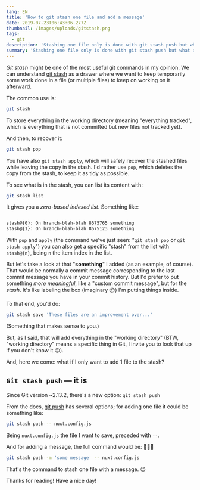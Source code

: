 ```yaml
---
lang: EN
title: 'How to git stash one file and add a message'
date: 2019-07-23T06:43:06.277Z
thumbnail: /images/uploads/gitstash.png
tags:
  - git
description: 'Stashing one file only is done with git stash push but what about adding also a message to the stash so you can easily get it afterward?'
summary: 'Stashing one file only is done with git stash push but what about adding also a message to the stash so you can easily get it afterward?'
---
```


_Git stash_ might be one of the most useful git commands in my opinion. We can understand [git stash](https://git-scm.com/docs/git-stash) as a drawer where we want to keep temporarily some work done in a file (or multiple files) to keep on working on it afterward.

The common use is:

```bash
git stash
```

To store everything in the working directory (meaning "everything tracked", which is everything that is not committed but new files not tracked yet).

And then, to recover it:

```bash
git stash pop
```

You have also `git stash apply`, which will safely recover the stashed files while leaving the copy in the stash. I'd rather use `pop`, which deletes the copy from the stash, to keep it as tidy as possible.

To see what is in the stash, you can list its content with:

```bash
git stash list
```

It gives you a _zero-based indexed list_. Something like:

```bash

stash@{0}: On branch-blah-blah 8675765 something
stash@{1}: On branch-blah-blah 8675123 something

```

With `pop` and `apply` (the command we've just seen: "`git stash pop` or `git stash apply`") you can also get a specific "stash" from the list with `stash@{n}`, being `n` the item index in the list.

But let's take a look at that "**something**" I added (as an example, of course). That would be normally a commit message corresponding to the last commit message you have in your commit history. But I'd prefer to put something _more meaningful_, like a "custom commit message", but for the _stash_. It's like labeling the box (imaginary 📦) I'm putting things inside.

To that end, you'd do:

```bash
git stash save 'These files are an improvement over...'
```

(Something that makes sense to you.)

But, as I said, that will add everything in the "working directory" (BTW, "working directory" means a specific thing in Git, I invite you to look that up if you don't know it 😉).

And, here we come: what if I only want to add 1 file to the stash?

## `Git stash push` — it is

Since Git version ~2.13.2, there's a new option: `git stash push`

From the docs, [git push](https://git-scm.com/docs/git-stash#_options) has several options; for adding one file it could be something like:

```bash
git stash push -- nuxt.config.js
```

Being `nuxt.config.js` the file I want to save, preceded with `--`.

And for adding a message, the full command would be: 🥁🥁🥁

```bash
git stash push -m 'some message' -- nuxt.config.js
```

That's the command to stash one file with a message. 😉

Thanks for reading! Have a nice day!
